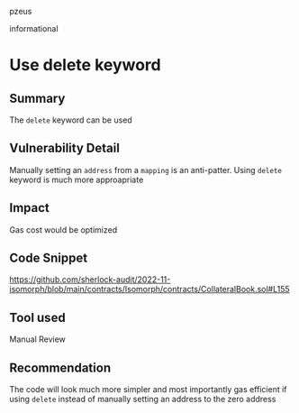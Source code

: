 pzeus

informational

# Use delete keyword

## Summary
The `delete` keyword can be used
## Vulnerability Detail
Manually setting an `address` from a `mapping` is an anti-patter. Using `delete` keyword is much more approapriate
## Impact
Gas cost would be optimized
## Code Snippet
https://github.com/sherlock-audit/2022-11-isomorph/blob/main/contracts/Isomorph/contracts/CollateralBook.sol#L155
## Tool used
Manual Review
## Recommendation
The code will look much more simpler and most importantly gas efficient if using `delete` instead of manually setting an address to the zero address